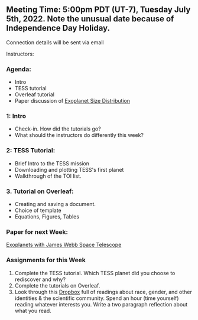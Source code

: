 ## Meeting Time: 5:00pm PDT (UT-7), Tuesday July 5th, 2022. Note the unusual date because of Independence Day Holiday.
Connection details will be sent via email

Instructors: 

### Agenda:
* Intro
* TESS tutorial
* Overleaf tutorial
* Paper discussion of [Exoplanet Size Distribution](https://www.pnas.org/content/116/20/9723)

### 1: Intro
* Check-in. How did the tutorials go?
* What should the instructors do differently this week?

### 2: TESS Tutorial:
* Brief Intro to the TESS mission
* Downloading and plotting TESS's first planet
* Walkthrough of the TOI list.

### 3. Tutorial on Overleaf:
* Creating and saving a document.
* Choice of template
* Equations, Figures, Tables


### Paper for next Week:
[Exoplanets with James Webb Space Telescope](https://ntrs.nasa.gov/api/citations/20180004151/downloads/20180004151.pdf)

### Assignments for this Week

1. Complete the TESS tutorial. Which TESS planet did you choose to rediscover and why?
2. Complete the tutorials on Overleaf.
3. Look through this [Dropbox](https://www.dropbox.com/sh/jkslarj06iuvq2e/AAB5PENEy83B5rHihd2x9nEQa?dl=0) full of readings about race, gender, and other identities & the scientific community. Spend an hour (time yourself) reading whatever interests you. Write a two paragraph reflection about what you read.
